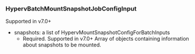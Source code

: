 ### HypervBatchMountSnapshotJobConfigInput
Supported in v7.0+

- snapshots: a list of HypervMountSnapshotConfigForBatchInputs
  - Required. Supported in v7.0+
      Array of objects containing information about snapshots to be mounted.
